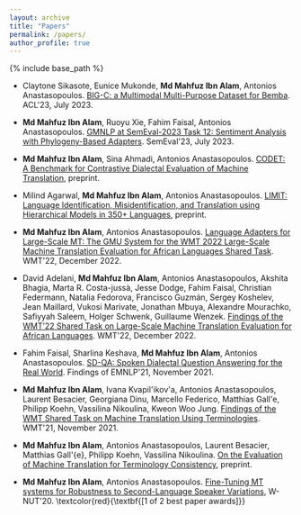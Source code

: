 ```yaml
---
layout: archive
title: "Papers"
permalink: /papers/
author_profile: true
---
```


{% include base_path %}

* Claytone Sikasote, Eunice Mukonde, **Md Mahfuz Ibn Alam**, Antonios Anastasopoulos. [BIG-C: a Multimodal Multi-Purpose Dataset for Bemba](https://aclanthology.org/2023.acl-long.115.pdf). ACL'23, July 2023.

* **Md Mahfuz Ibn Alam**, Ruoyu Xie, Fahim Faisal, Antonios Anastasopoulos. [GMNLP at SemEval-2023 Task 12: Sentiment Analysis with Phylogeny-Based Adapters](https://aclanthology.org/2023.semeval-1.163.pdf). SemEval'23, July 2023.

* **Md Mahfuz Ibn Alam**, Sina Ahmadi, Antonios Anastasopoulos. [CODET: A Benchmark for Contrastive Dialectal Evaluation of Machine Translation](https://arxiv.org/pdf/2305.17267.pdf), preprint.

* Milind Agarwal, **Md Mahfuz Ibn Alam**, Antonios Anastasopoulos. [LIMIT: Language Identification, Misidentification, and Translation using Hierarchical Models in 350+ Languages](https://arxiv.org/pdf/2305.14263.pdf), preprint.

* **Md Mahfuz Ibn Alam**, Antonios Anastasopoulos. [Language Adapters for Large-Scale MT: The GMU System for the WMT 2022 Large-Scale Machine Translation Evaluation for African Languages Shared Task](https://aclanthology.org/2022.wmt-1.99.pdf). WMT'22, December 2022.

* David Adelani, **Md Mahfuz Ibn Alam**, Antonios Anastasopoulos, Akshita Bhagia, Marta R. Costa-jussà, Jesse Dodge, Fahim Faisal, Christian Federmann, Natalia Fedorova, Francisco Guzmán, Sergey Koshelev, Jean Maillard, Vukosi Marivate, Jonathan Mbuya, Alexandre Mourachko, Safiyyah Saleem, Holger Schwenk, Guillaume Wenzek. [Findings of the WMT’22 Shared Task on Large-Scale Machine Translation Evaluation for African Languages](https://aclanthology.org/2022.wmt-1.72.pdf). WMT'22, December 2022.
    
* Fahim Faisal, Sharlina Keshava, **Md Mahfuz Ibn Alam**, Antonios Anastasopoulos. [SD-QA: Spoken Dialectal Question Answering for the Real World](https://aclanthology.org/2021.findings-emnlp.281.pdf). Findings of EMNLP'21, November 2021.
    
* **Md Mahfuz Ibn Alam**, Ivana Kvapil\'ikov\'a, Antonios Anastasopoulos, Laurent Besacier, Georgiana Dinu, Marcello Federico, Matthias Gall\'e, Philipp Koehn, Vassilina Nikoulina, Kweon Woo Jung. [Findings of the WMT Shared Task on Machine Translation Using Terminologies](https://aclanthology.org/2021.wmt-1.69.pdf). WMT'21, November 2021.
    
* **Md Mahfuz Ibn Alam**, Antonios Anastasopoulos, Laurent Besacier, Matthias Gall\'{e}, Philipp Koehn, Vassilina Nikoulina. [On the Evaluation of Machine Translation for Terminology Consistency](https://arxiv.org/pdf/2106.11891.pdf), preprint.
    
* **Md Mahfuz Ibn Alam**, Antonios Anastasopoulos.  [Fine-Tuning MT systems for Robustness to Second-Language Speaker Variations](https://www.aclweb.org/anthology/2020.wnut-1.20.pdf), W-NUT'20. \textcolor{red}{\textbf{[1 of 2 best paper awards]}}
